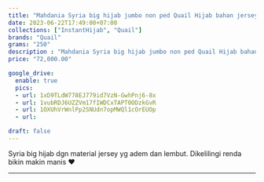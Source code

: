 ```yaml
---
title: "Mahdania Syria big hijab jumbo non ped Quail Hijab bahan jersey"
date: 2023-06-22T17:49:00+07:00
collections: ["InstantHijab", "Quail"]
brands: "Quail"
grams: "250"
description : "Mahdania Syria big hijab jumbo non ped Quail Hijab bahan jersey"
price: "72,000.00"

google_drive:
  enable: true
  pics:
  - url: 1xD9TLdW778EJ779id7VzN-GwhPnj6-8x
  - url: 1vubRDJ6UZZVm17fIWDCxTAPT0ODzkGvR
  - url: 1OXUhVrWnlPp2SNUdn7opMWQl1cOrEUOp
  - url: 

draft: false
---
```


Syria big hijab dgn material jersey yg adem dan lembut. Dikelilingi renda bikin makin manis ❤

__________      
  
